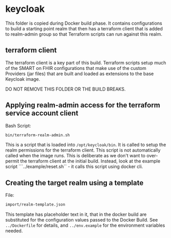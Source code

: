 # keycloak

This folder is copied during Docker build phase.
It contains configurations to build a starting point realm that then has a terraform client that is added to realm-admin
group so that Terraform scripts can run against this realm.

## terraform client

The terraform client is a key part of this build. Terraform scripts setup much of the SMART on FHIR configurations that make use of the
custom Providers (jar files) that are built and loaded as extensions to the base Keycloak image.

DO NOT REMOVE THIS FOLDER OR THE BUILD BREAKS.

## Applying realm-admin access for the terraform service account client

Bash Script:

```bash
bin/terraform-realm-admin.sh
```

  This is a script that is loaded into ```/opt/keycloak/bin```.  It is called to setup the realm permissions for the terraform client.
  This script is not automatically called when the image runs. This is deliberate as we don't want to over-permit the terraform client
  at the initial build. Instead, look at the example script ```../example/reset.sh`` - it calls this script using docker cli.

## Creating the target realm using a template

File:

```bash
import/realm-template.json
```

This template has placeholder text in it, that in the docker build are substituted for the configuration values passed to the Docker Build.
See ```../Dockerfile``` for details, and ```../env.example``` for the environment variables needed.
